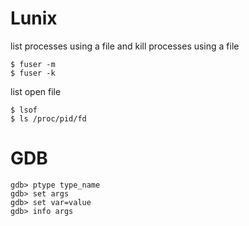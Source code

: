 # Lunix
list processes using a file and kill processes using a file

    $ fuser -m
    $ fuser -k 

list open file

    $ lsof
    $ ls /proc/pid/fd

# GDB

    gdb> ptype type_name
    gdb> set args
    gdb> set var=value
    gdb> info args

